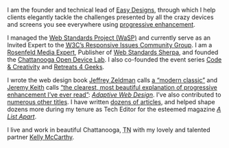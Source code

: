 I am the founder and technical lead of [Easy Designs](http://easy-designs.net), through which I help clients elegantly tackle the challenges presented by all the crazy devices and screens you see everywhere using [progressive enhancement](https://en.wikipedia.org/wiki/Progressive_enhancement).

<!-- more -->

I managed the [Web Standards Project (WaSP)](http://webstandards.org) and currently serve as an Invited Expert to the [<abbr title="World Wide Web Consortium">W3C</abbr>’s Responsive Issues Community Group](http://ricg.io/). I am a [Rosenfeld Media Expert](http://rosenfeldmedia.com/experts/aaron-gustafson/), Publisher of [Web Standards Sherpa](http://webstandardssherpa.com), and founded the [Chattanooga Open Device Lab](http://chadevicelab.org). I also co-founded the event series [Code &amp; Creativity](http://codeandcreativity.com) and [Retreats 4 Geeks](http://retreats4geeks.com).

I wrote the web design book [Jeffrey Zeldman](http://zeldman.com) calls [a “modern classic”](http://alistapart.com/column/doctor-is-in) and [Jeremy Keith](http://adactio.com) calls [“the clearest, most beautiful explanation of progressive enhancement I’ve ever read”](http://easy-readers.net/books/adaptive-web-design#adaptive-web-design-preview): [<cite>Adaptive Web Design</cite>](http://adaptivewebdesign.info). I’ve also contributed to [numerous other titles](#books). I have written [dozens of articles](#articles), and helped shape dozens more during my tenure as Tech Editor for the esteemed magazine [<cite>A List Apart</cite>](http://alistapart.com).

I live and work in beautiful Chattanooga, <abbr title="Tennessee">TN</abbr> with my lovely and talented partner [Kelly McCarthy](https://twitter.com/ShirleyTemper).